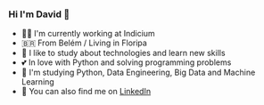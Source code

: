 ### Hi I'm David 👋

<!--
**dwsilva/dwsilva** is a ✨ _special_ ✨ repository because its `README.md` (this file) appears on your GitHub profile.

Here are some ideas to get you started:

- 🔭 I’m currently working on ...
- 🌱 I’m currently learning ...
- 👯 I’m looking to collaborate on ...
- 🤔 I’m looking for help with ...
- 💬 Ask me about ...
- 📫 How to reach me: ...
- 😄 Pronouns: ...
- ⚡ Fun fact: ...
-->

- 🧑‍💻 I'm currently working at Indicium
- 🇧🇷 From Belém / Living in Floripa
- 📓 I like to study about technologies and learn new skills
- 💕 In love with Python and solving programming problems
- 🌱 I'm studying Python, Data Engineering, Big Data and Machine Learning
- 🤝 You can also find me on [LinkedIn](https://www.linkedin.com/in/david-couto-dataengineer/)
